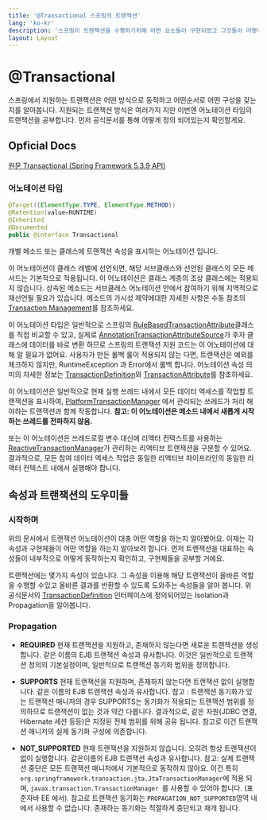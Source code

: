 ```yaml
---
title: '@Transactional 스프링의 트랜잭션'
lang: 'ko-kr'
description: '스프링이 트랜잭션을 수행하기위해 어떤 요소들이 구현되었고 그것들이 어떻게 이용하는지 알아봅니다.'
layout: Layout
---
```


<!-- more -->

# @Transactional
스프링에서 지원하는 트랜잭션은 어떤 방식으로 동작하고 어떤순서로 어떤 구성을 갖는지를 알아봅니다.
지원되는 트랜잭션 방식은 여러가지 지만 이번엔 어노테이션 타입의 트랜잭션을 공부합니다.
먼저 공식문서를 통해 어떻게 정의 되어있는지 확인할게요.

## Opficial Docs
[원문 Transactional (Spring Framework 5.3.9 API)](https://docs.spring.io/spring-framework/docs/current/javadoc-api/org/springframework/transaction/annotation/Transactional.html)

### 어노테이션 타입

```java
@Target({ElementType.TYPE, ElementType.METHOD})
@Retention(value=RUNTIME)
@Inherited
@Documented
public @interface Transactional
```

개별 메소드 또는 클래스에 트랜잭션 속성을 표시하는 어노테이션 입니다.  
  
이 어노테이션이 클래스 레벨에 선언되면, 해당 서브클래스와 선언된 클래스의 모든 메서드는 기본적으로 적용됩니다. 이 어노테이션은 클래스 계층의 조상 클래스에는 적용되지 않습니다. 상속된 메소드는 서브클래스 어노테이션 안에서 참여하기 위해 지역적으로 재선언될 필요가 있습니다. 메소드의 가시성 제약에대한 자세한 사항은 수동 참조의 [Transaction Management](https://docs.spring.io/spring-framework/docs/current/reference/html/data-access.html#transaction)를 참조하세요.  

이 어노테이션 타입은 일반적으로 스프링의 [RuleBasedTransactionAttribute](https://docs.spring.io/spring-framework/docs/current/javadoc-api/org/springframework/transaction/interceptor/RuleBasedTransactionAttribute.html)클래스를 직접 비교할 수 있고, 실제로 [AnnotationTransactionAttributeSource](https://docs.spring.io/spring-framework/docs/current/javadoc-api/org/springframework/transaction/annotation/AnnotationTransactionAttributeSource.html)가 후자 클래스에 데이터를 바로 변환 하므로 스프링의 트랜잭션 지원 코드는 이 어노테이션에 대해 알 필요가 없어요. 사용자가 만든 롤백 룰이 적용되지 않는 다면, 트랜잭션은 예외를 체크하지 않지만, RuntimeException 과 Error에서 롤백 합니다. 어노테이션 속성 의미의 자세한 정보는
[TransactionDefinition](https://docs.spring.io/spring-framework/docs/current/javadoc-api/org/springframework/transaction/TransactionDefinition.html)와 [TransactionAttribute](https://docs.spring.io/spring-framework/docs/current/javadoc-api/org/springframework/transaction/interceptor/TransactionAttribute.html)를 참조하세요.

이 어노테이션은 일반적으로 현재 실행 쓰레드 내에서 모든 데이터 엑세스를 작업할 트랜잭션을 표시하여, [PlatformTransactionManager](https://docs.spring.io/spring-framework/docs/current/javadoc-api/org/springframework/transaction/PlatformTransactionManager.html)
에서 관리되는 쓰레드가 처리 해야하는 트랜잭션과 함께 작동합니다. **참고: 이 어노테이션은 메소드 내에서 새롭게 시작하는 쓰레드를 전파하지 않음.**

또는 이 어노테이션은 쓰레드로컬 변수 대신에 리액터 컨텍스트를 사용하는 [ReactiveTransactionManager](https://docs.spring.io/spring-framework/docs/current/javadoc-api/org/springframework/transaction/ReactiveTransactionManager.html)가 관리하는 리액티브 트랜잭션을 구분할 수 있어요. 결과적으로, 모든 참여 데이터 엑세스 작업은 동일한 리액티브 파이프라인의 동일한 리액터 컨텍스트 내에서 실행해야 합니다.


## 속성과 트랜잭션의 도우미들

### 시작하며

위의 문서에서 트랜잭션 어노테이션이 대충 어떤 역할을 하는지 알아봤어요. 이제는 각 속성과 구현체들이 어떤 역할을 하는지 알아보려 합니다. 먼저 트랜잭션을 대표하는 속성들이 내부적으로 어떻게 동작하는지 확인하고, 구현체들을 공부할 거에요.

트랜잭션에는 몇가지 속성이 있습니다. 그 속성을 이용해 해당 트랜잭션이 올바른 역할을 수행할 수있고 올바른 결과를 반환할 수 있도록 도와주는 속성들을 알아 봅니다. 위 공식문서의 [TransactionDefinition](https://docs.spring.io/spring-framework/docs/current/javadoc-api/org/springframework/transaction/TransactionDefinition.html) 인터페이스에 정의되어있는 Isolation과 Propagation을 알아봅니다.

### Propagation

* **REQUIRED**
현재 트랜잭션을 지원하고, 존재하지 않는다면 새로운 트랜잭션을 생성합니다. 같은 이름의 EJB 트랜잭션 속성과 유사합니다. 이것은 일반적으로 트랜잭션 정의의 기본설정이며, 일반적으로 트랜잭션 동기화 범위을 정의합니다.

 * **SUPPORTS**
현재 트랜잭션을 지원하며, 존재하지 않는다면 트랜잭션 없이 실행합니다. 같은 이름의 EJB 트랜잭션 속성과 유사합니다.
참고 : 트랜잭션 동기화가 있는 트랜잭션 매니저의 경우 SUPPORTS는 동기화가 적용되는 트랜잭션 범위를 정의하므로 트랜잭션이 없는 것과 약간 다릅니다. 결과적으로, 같은 자원(JDBC 연결, Hibernate 세션 등등)은 지정된 전체 범위를 위해 공유 됩니다. 참고로 이건 트랜잭션 매니저의 실제 동기화 구성에 의존합니다.

* **NOT_SUPPORTED**
현재 트랜잭션을 지원하지 않습니다. 오히려 항상 트랜잭션이 없이 실행합니다. 같은이름의 EJB 트랜잭션 속성과 유사합니다.
참고: 실제 트랜잭션 중단은 모든 트랜잭션 매니저에서 기본적으로 동작하지 않아요. 이건 특히 `org.springframework.transaction.jta.JtaTransactionManager`에 적용 되며,  `javax.transaction.TransactionManager `를 사용할 수 있어야 합니다. (표준자바 EE 에서).
참고로 트랜잭션 동기화는 `PROPAGATION_NOT_SUPPORTED`영역 내에서 사용할 수 없습니다. 존재하는 동기화는 적절하게 중단되고 재개 됩니다.
